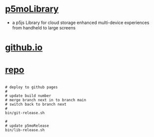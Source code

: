 # [p5moLibrary](https://github.com/molab-itp/p5moLibrary)

- a p5js Library for cloud storage enhanced multi-device experiences from handheld to large screens

# [github.io](https://molab-itp.github.io/p5moLibrary/src?v=56)

# [repo](https://github.com/molab-itp/p5moLibrary)

```

# deploy to github pages
#
# update build number
# merge branch next in to branch main
# switch back to branch next
#
bin/git-release.sh

#
# update p5moRelease
bin/lib-release.sh


```

